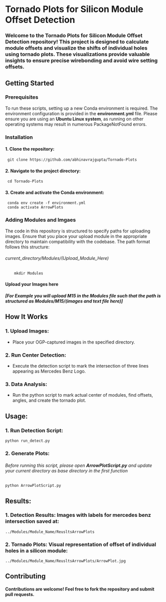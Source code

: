 # Tornado Plots for Silicon Module Offset Detection

### Welcome to the Tornado Plots for Silicon Module Offset Detection repository! This project is designed to calculate module offsets and visualize the shifts of individual holes using tornado plots. These visualizations provide valuable insights to ensure precise wirebonding and avoid wire setting offsets.

## Getting Started

### Prerequisites
To run these scripts, setting up a new Conda environment is required. The environment configuration is provided in the **environment.yml** file. Please ensure you are using an **Ubuntu Linux system**, as running on other operating systems may result in numerous PackageNotFound errors.

### Installation
#### 1. Clone the repository:
     git clone https://github.com/abhinavrajgupta/Tornado-Plots
#### 2. Navigate to the project directory:
     cd Tornado-Plots
#### 3. Create and activate the Conda environment:
     conda env create -f environment.yml
     conda activate ArrowPlots

### Adding Modules and Imgaes
The code in this repository is structured to specify paths for uploading images. Ensure that you place your upload module in the appropriate directory to maintain compatibility with the codebase. The path format follows this structure: 
######  current_directory/Modules/(Upload_Module_Here)
        mkdir Modules
#### Upload your Images here
##### [For Example you will upload M15 in the Modules file such that the path is structured as Modules/M15/(images and text file here)]

## How It Works
### 1. Upload Images:
  - Place your OGP-captured images in the specified directory.
### 2. Run Center Detection:
  - Execute the detection script to mark the intersection of three lines appearing as Mercedes Benz Logo.
### 3. Data Analysis:
  - Run the python script to mark actual center of modules, find offsets, angles, and create the tornado plot.

## Usage:
### 1. Run Detection Script:
    python run_detect.py
### 2. Generate Plots:
###### Before running this script, please open **ArrowPlotScript.py** and update your current directory as base directory in the first function
    python ArrowPlotScript.py

## Results:
### 1. Detection Results: Images with labels for mercedes benz intersection saved at:
    ../Modules/Module_Name/ReusltsArrowPlots
### 2. Tornado Plots: Visual representation of offset of individual holes in a silicon module:
    ../Modules/Module_Name/ReusltsArrowPlots/ArrowPlot.jpg


## Contributing
#### Contributions are welcome! Feel free to fork the repository and submit pull requests.

